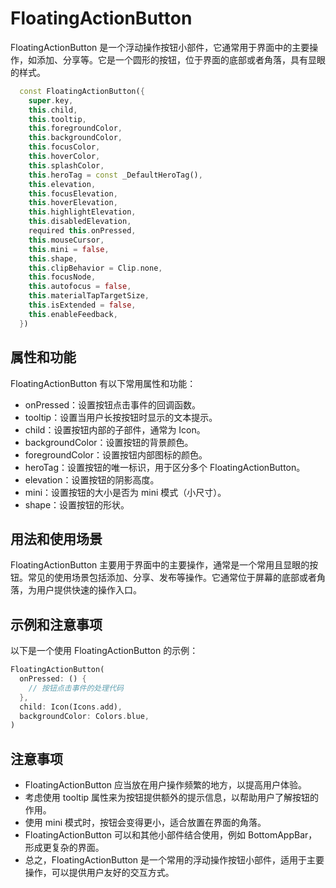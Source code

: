 # FloatingActionButton

FloatingActionButton 是一个浮动操作按钮小部件，它通常用于界面中的主要操作，如添加、分享等。它是一个圆形的按钮，位于界面的底部或者角落，具有显眼的样式。

```dart
  const FloatingActionButton({
    super.key,
    this.child,
    this.tooltip,
    this.foregroundColor,
    this.backgroundColor,
    this.focusColor,
    this.hoverColor,
    this.splashColor,
    this.heroTag = const _DefaultHeroTag(),
    this.elevation,
    this.focusElevation,
    this.hoverElevation,
    this.highlightElevation,
    this.disabledElevation,
    required this.onPressed,
    this.mouseCursor,
    this.mini = false,
    this.shape,
    this.clipBehavior = Clip.none,
    this.focusNode,
    this.autofocus = false,
    this.materialTapTargetSize,
    this.isExtended = false,
    this.enableFeedback,
  })
```

## 属性和功能

FloatingActionButton 有以下常用属性和功能：

- onPressed：设置按钮点击事件的回调函数。
- tooltip：设置当用户长按按钮时显示的文本提示。
- child：设置按钮内部的子部件，通常为 Icon。
- backgroundColor：设置按钮的背景颜色。
- foregroundColor：设置按钮内部图标的颜色。
- heroTag：设置按钮的唯一标识，用于区分多个 FloatingActionButton。
- elevation：设置按钮的阴影高度。
- mini：设置按钮的大小是否为 mini 模式（小尺寸）。
- shape：设置按钮的形状。

## 用法和使用场景

FloatingActionButton 主要用于界面中的主要操作，通常是一个常用且显眼的按钮。常见的使用场景包括添加、分享、发布等操作。它通常位于屏幕的底部或者角落，为用户提供快速的操作入口。

## 示例和注意事项

以下是一个使用 FloatingActionButton 的示例：

```dart
FloatingActionButton(
  onPressed: () {
    // 按钮点击事件的处理代码
  },
  child: Icon(Icons.add),
  backgroundColor: Colors.blue,
)
```

## 注意事项

- FloatingActionButton 应当放在用户操作频繁的地方，以提高用户体验。
- 考虑使用 tooltip 属性来为按钮提供额外的提示信息，以帮助用户了解按钮的作用。
- 使用 mini 模式时，按钮会变得更小，适合放置在界面的角落。
- FloatingActionButton 可以和其他小部件结合使用，例如 BottomAppBar，形成更复杂的界面。
- 总之，FloatingActionButton 是一个常用的浮动操作按钮小部件，适用于主要操作，可以提供用户友好的交互方式。
